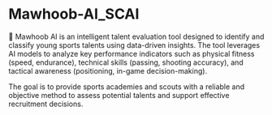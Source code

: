 # Mawhoob-AI_SCAI

🧠 Mawhoob AI
 is an intelligent talent evaluation tool designed to identify and classify young sports talents using data-driven insights. The tool leverages AI models to analyze key performance indicators such as physical fitness (speed, endurance), technical skills (passing, shooting accuracy), and tactical awareness (positioning, in-game decision-making).

The goal is to provide sports academies and scouts with a reliable and objective method to assess potential talents and support effective recruitment decisions.

